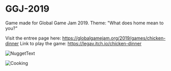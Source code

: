 # GGJ-2019
Game made for Global Game Jam 2019. Theme: "What does home mean to you?"

Visit the entree page here: https://globalgamejam.org/2019/games/chicken-dinner
Link to play the game: https://legav.itch.io/chicken-dinner

![NuggetText](https://ggj.s3.amazonaws.com/styles/feature_image__wide/games/screenshots/screen_shot_2019-01-27_at_2.45.57_pm.png?itok=1cWNSVH8&timestamp=1548618851)

![Cooking](https://ggj.s3.amazonaws.com/styles/feature_image__wide/games/screenshots/screen_shot_2019-01-27_at_2.46.21_pm_0.png?itok=Gh5NWwL8&timestamp=1548618851)
